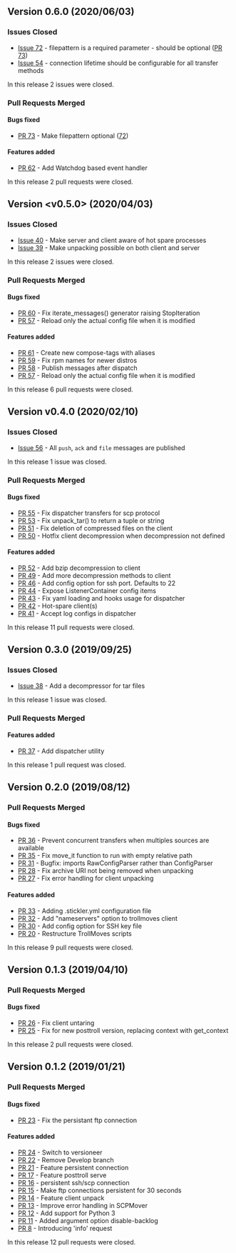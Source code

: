 ## Version 0.6.0 (2020/06/03)

### Issues Closed

* [Issue 72](https://github.com/pytroll/trollmoves/issues/72) - filepattern is a required parameter - should be optional ([PR 73](https://github.com/pytroll/trollmoves/pull/73))
* [Issue 54](https://github.com/pytroll/trollmoves/issues/54) -  connection lifetime should be configurable for all transfer methods

In this release 2 issues were closed.

### Pull Requests Merged

#### Bugs fixed

* [PR 73](https://github.com/pytroll/trollmoves/pull/73) - Make filepattern optional ([72](https://github.com/pytroll/trollmoves/issues/72))

#### Features added

* [PR 62](https://github.com/pytroll/trollmoves/pull/62) - Add Watchdog based event handler

In this release 2 pull requests were closed.

## Version <v0.5.0> (2020/04/03)

### Issues Closed

* [Issue 40](https://github.com/pytroll/trollmoves/issues/40) - Make server and client aware of hot spare processes
* [Issue 39](https://github.com/pytroll/trollmoves/issues/39) - Make unpacking possible on both client and server

In this release 2 issues were closed.

### Pull Requests Merged

#### Bugs fixed

* [PR 60](https://github.com/pytroll/trollmoves/pull/60) - Fix iterate_messages() generator raising StopIteration
* [PR 57](https://github.com/pytroll/trollmoves/pull/57) - Reload only the actual config file when it is modified

#### Features added

* [PR 61](https://github.com/pytroll/trollmoves/pull/61) - Create new compose-tags with aliases
* [PR 59](https://github.com/pytroll/trollmoves/pull/59) - Fix rpm names for newer distros
* [PR 58](https://github.com/pytroll/trollmoves/pull/58) - Publish messages after dispatch
* [PR 57](https://github.com/pytroll/trollmoves/pull/57) - Reload only the actual config file when it is modified

In this release 6 pull requests were closed.

## Version v0.4.0 (2020/02/10)

### Issues Closed

* [Issue 56](https://github.com/pytroll/trollmoves/issues/56) - All `push`, `ack` and `file` messages are published

In this release 1 issue was closed.

### Pull Requests Merged

#### Bugs fixed

* [PR 55](https://github.com/pytroll/trollmoves/pull/55) - Fix dispatcher transfers for scp protocol
* [PR 53](https://github.com/pytroll/trollmoves/pull/53) - Fix unpack_tar() to return a tuple or string
* [PR 51](https://github.com/pytroll/trollmoves/pull/51) - Fix deletion of compressed files on the client
* [PR 50](https://github.com/pytroll/trollmoves/pull/50) - Hotfix client decompression when decompression not defined

#### Features added

* [PR 52](https://github.com/pytroll/trollmoves/pull/52) - Add bzip decompression to client
* [PR 49](https://github.com/pytroll/trollmoves/pull/49) - Add more decompression methods to client
* [PR 46](https://github.com/pytroll/trollmoves/pull/46) - Add config option for ssh port. Defaults to 22
* [PR 44](https://github.com/pytroll/trollmoves/pull/44) - Expose ListenerContainer config items
* [PR 43](https://github.com/pytroll/trollmoves/pull/43) - Fix yaml loading and hooks usage for dispatcher
* [PR 42](https://github.com/pytroll/trollmoves/pull/42) - Hot-spare client(s)
* [PR 41](https://github.com/pytroll/trollmoves/pull/41) - Accept log configs in dispatcher

In this release 11 pull requests were closed.

## Version 0.3.0 (2019/09/25)

### Issues Closed

* [Issue 38](https://github.com/pytroll/trollmoves/issues/38) - Add a decompressor for tar files

In this release 1 issue was closed.

### Pull Requests Merged

#### Features added

* [PR 37](https://github.com/pytroll/trollmoves/pull/37) - Add dispatcher utility

In this release 1 pull request was closed.

## Version 0.2.0 (2019/08/12)


### Pull Requests Merged

#### Bugs fixed

* [PR 36](https://github.com/pytroll/trollmoves/pull/36) - Prevent concurrent transfers when multiples sources are available
* [PR 35](https://github.com/pytroll/trollmoves/pull/35) - Fix move_it function to run with empty relative path
* [PR 31](https://github.com/pytroll/trollmoves/pull/31) - Bugfix: imports RawConfigParser rather than ConfigParser
* [PR 28](https://github.com/pytroll/trollmoves/pull/28) - Fix archive URI not being removed when unpacking
* [PR 27](https://github.com/pytroll/trollmoves/pull/27) - Fix error handling for client unpacking

#### Features added

* [PR 33](https://github.com/pytroll/trollmoves/pull/33) - Adding .stickler.yml configuration file
* [PR 32](https://github.com/pytroll/trollmoves/pull/32) - Add "nameservers" option to trollmoves client
* [PR 30](https://github.com/pytroll/trollmoves/pull/30) - Add config option for SSH key file
* [PR 20](https://github.com/pytroll/trollmoves/pull/20) - Restructure TrollMoves scripts

In this release 9 pull requests were closed.

## Version 0.1.3 (2019/04/10)

### Pull Requests Merged

#### Bugs fixed

* [PR 26](https://github.com/pytroll/trollmoves/pull/26) - Fix client untaring
* [PR 25](https://github.com/pytroll/trollmoves/pull/25) - Fix for new posttroll version, replacing context with get_context

In this release 2 pull requests were closed.

## Version 0.1.2 (2019/01/21)


### Pull Requests Merged

#### Bugs fixed

* [PR 23](https://github.com/pytroll/trollmoves/pull/23) - Fix the persistant ftp connection

#### Features added

* [PR 24](https://github.com/pytroll/trollmoves/pull/24) - Switch to versioneer
* [PR 22](https://github.com/pytroll/trollmoves/pull/22) - Remove Develop branch
* [PR 21](https://github.com/pytroll/trollmoves/pull/21) - Feature persistent connection
* [PR 17](https://github.com/pytroll/trollmoves/pull/17) - Feature posttroll serve
* [PR 16](https://github.com/pytroll/trollmoves/pull/16) - persistent ssh/scp connection
* [PR 15](https://github.com/pytroll/trollmoves/pull/15) - Make ftp connections persistent for 30 seconds
* [PR 14](https://github.com/pytroll/trollmoves/pull/14) - Feature client unpack
* [PR 13](https://github.com/pytroll/trollmoves/pull/13) - Improve error handling in SCPMover
* [PR 12](https://github.com/pytroll/trollmoves/pull/12) - Add support for Python 3
* [PR 11](https://github.com/pytroll/trollmoves/pull/11) - Added argument option disable-backlog
* [PR 8](https://github.com/pytroll/trollmoves/pull/8) - Introducing 'info' request

In this release 12 pull requests were closed.
